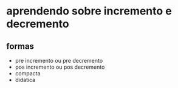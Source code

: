 # aprendendo sobre incremento e decremento

## formas

- pre incremento ou pre decremento
- pos incremento ou pos decremento
- compacta
- didatica  